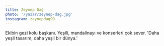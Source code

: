 ```yaml
---
title: Zeynep Dağ
photo: '/yazar/zeynep-dag.jpg'
instagram: zeynepdag99
---
```

Ekibin gezi kolu başkanı. Yeşili, mandalinayı ve konserleri çok sever. 'Daha yeşil tasarım, daha yeşil bir dünya.'